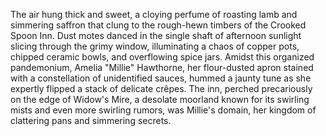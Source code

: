 The air hung thick and sweet, a cloying perfume of roasting lamb and simmering saffron that clung to the rough-hewn timbers of the Crooked Spoon Inn.  Dust motes danced in the single shaft of afternoon sunlight slicing through the grimy window, illuminating a chaos of copper pots, chipped ceramic bowls, and overflowing spice jars.  Amidst this organized pandemonium, Amelia "Millie" Hawthorne, her flour-dusted apron stained with a constellation of unidentified sauces, hummed a jaunty tune as she expertly flipped a stack of delicate crêpes.  The inn, perched precariously on the edge of Widow's Mire, a desolate moorland known for its swirling mists and even more swirling rumors, was Millie's domain, her kingdom of clattering pans and simmering secrets.
